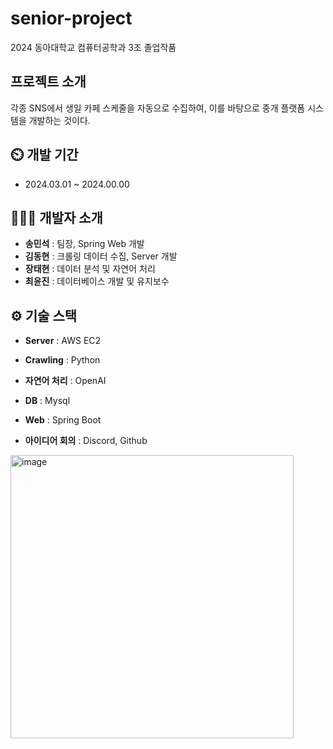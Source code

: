 # senior-project
2024 동아대학교 컴퓨터공학과 3조 졸업작품

<!--
## 개요
생일 카페는 아이돌이나 연예인등 다양한 인물의 생일을 기념하여 팬들이 이벤트를 여는 공간이다.  
이는 한국 뿐만 아니라 해외에서도 인기가 많아 외국인들이 한국을 방문하여 생일 파티에 참석하며 한국 문화와 역사를 경험하고 있다.   
이 프로젝트의 목적은 각종 커뮤니티의 생일카페 스케줄을 자동으로 수집하여 현재 앱에서 지원하지 않고 있는 다양한 생일 스케줄 생성 및 생일 카페 추천 컨텐츠를 제공함으로써 한국 관광 산업에 긍정적인 영향을 미치는 것이다. 
-->

## 프로젝트 소개
각종 SNS에서 생일 카페 스케줄을 자동으로 수집하여, 이를 바탕으로 중개 플랫폼 시스템을 개발하는 것이다.

## ⏲️ 개발 기간 
- 2024.03.01 ~ 2024.00.00

## 🧑‍🤝‍🧑 개발자 소개 
- **송민석** : 팀장, Spring Web 개발
- **김동현** : 크롤링 데이터 수집, Server 개발
- **장태현** : 데이터 분석 및 자연어 처리
- **최윤진** : 데이터베이스 개발 및 유지보수

## ⚙️ 기술 스택
- **Server** : AWS EC2
- **Crawling** : Python
- **자연어 처리** : OpenAI
- **DB** : Mysql
- **Web** : Spring Boot
  

- **아이디어 회의** : Discord, Github

<img width="453" alt="image" src="https://github.com/indextrown/senior-project/assets/69367698/18bbaf06-bc83-451c-99b8-8cc4f4a1cda9">



